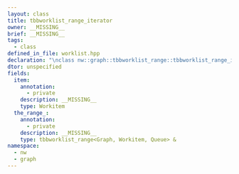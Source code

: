 ```yaml
---
layout: class
title: tbbworklist_range_iterator
owner: __MISSING__
brief: __MISSING__
tags:
  - class
defined_in_file: worklist.hpp
declaration: "\nclass nw::graph::tbbworklist_range::tbbworklist_range_iterator;"
dtor: unspecified
fields:
  item:
    annotation:
      - private
    description: __MISSING__
    type: Workitem
  the_range_:
    annotation:
      - private
    description: __MISSING__
    type: tbbworklist_range<Graph, Workitem, Queue> &
namespace:
  - nw
  - graph
---
```

